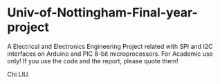# Univ-of-Nottingham-Final-year-project
A Electrical and Electronics Engineering Project related with SPI and I2C interfaces on Arduino and PIC 8-bit microprocessors.
For Academic use only!
If you use the code and the report, please quote them!

Chi LIU.
